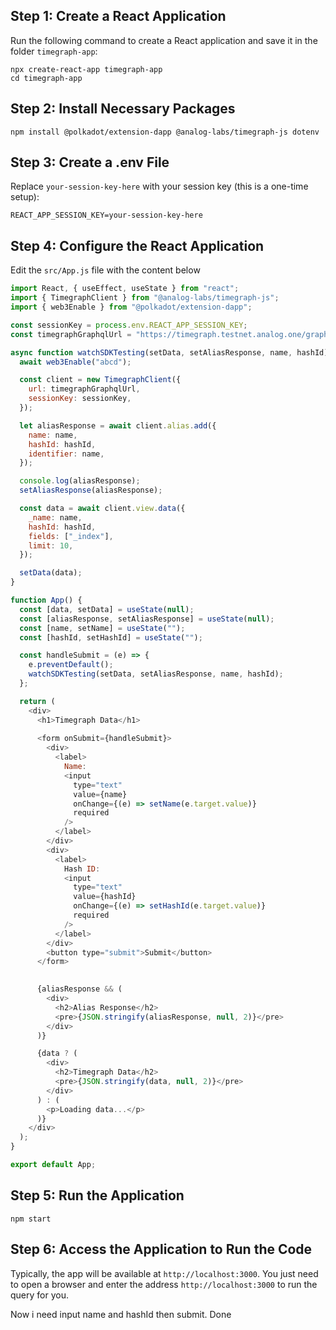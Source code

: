 ## Step 1: Create a React Application
Run the following command to create a React application and save it in the folder `timegraph-app`:
```
npx create-react-app timegraph-app
cd timegraph-app
```
## Step 2: Install Necessary Packages
```
npm install @polkadot/extension-dapp @analog-labs/timegraph-js dotenv
```
## Step 3: Create a .env File
Replace `your-session-key-here` with your session key (this is a one-time setup):
```
REACT_APP_SESSION_KEY=your-session-key-here
```
## Step 4: Configure the React Application
Edit the `src/App.js` file with the content below
```javascript
import React, { useEffect, useState } from "react";
import { TimegraphClient } from "@analog-labs/timegraph-js";
import { web3Enable } from "@polkadot/extension-dapp";

const sessionKey = process.env.REACT_APP_SESSION_KEY;
const timegraphGraphqlUrl = "https://timegraph.testnet.analog.one/graphql";

async function watchSDKTesting(setData, setAliasResponse, name, hashId) {
  await web3Enable("abcd");

  const client = new TimegraphClient({
    url: timegraphGraphqlUrl,
    sessionKey: sessionKey, 
  });

  let aliasResponse = await client.alias.add({
    name: name,
    hashId: hashId,
    identifier: name,
  });

  console.log(aliasResponse);
  setAliasResponse(aliasResponse); 

  const data = await client.view.data({
    _name: name, 
    hashId: hashId, 
    fields: ["_index"],
    limit: 10,
  });

  setData(data);
}

function App() {
  const [data, setData] = useState(null);
  const [aliasResponse, setAliasResponse] = useState(null); 
  const [name, setName] = useState("");
  const [hashId, setHashId] = useState("");

  const handleSubmit = (e) => {
    e.preventDefault(); 
    watchSDKTesting(setData, setAliasResponse, name, hashId);
  };

  return (
    <div>
      <h1>Timegraph Data</h1>
      
      <form onSubmit={handleSubmit}>
        <div>
          <label>
            Name:
            <input
              type="text"
              value={name}
              onChange={(e) => setName(e.target.value)}
              required
            />
          </label>
        </div>
        <div>
          <label>
            Hash ID:
            <input
              type="text"
              value={hashId}
              onChange={(e) => setHashId(e.target.value)}
              required
            />
          </label>
        </div>
        <button type="submit">Submit</button>
      </form>

      
      {aliasResponse && (
        <div>
          <h2>Alias Response</h2>
          <pre>{JSON.stringify(aliasResponse, null, 2)}</pre>
        </div>
      )}

      {data ? (
        <div>
          <h2>Timegraph Data</h2>
          <pre>{JSON.stringify(data, null, 2)}</pre>
        </div>
      ) : (
        <p>Loading data...</p>
      )}
    </div>
  );
}

export default App;
```
## Step 5: Run the Application
```
npm start
```
## Step 6: Access the Application to Run the Code
Typically, the app will be available at `http://localhost:3000`. 
You just need to open a browser and enter the address `http://localhost:3000` to run the query for you.

Now i need input name and hashId then submit. Done
